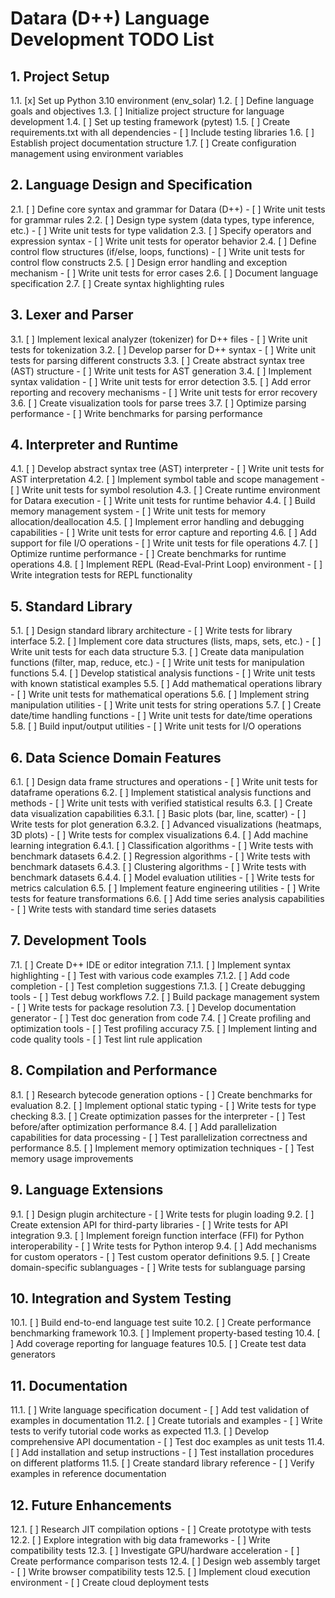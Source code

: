 # Datara (D++) Language Development TODO List

## 1. Project Setup
1.1. [x] Set up Python 3.10 environment (env_solar)
1.2. [ ] Define language goals and objectives
1.3. [ ] Initialize project structure for language development
1.4. [ ] Set up testing framework (pytest)
1.5. [ ] Create requirements.txt with all dependencies
    - [ ] Include testing libraries
1.6. [ ] Establish project documentation structure
1.7. [ ] Create configuration management using environment variables

## 2. Language Design and Specification
2.1. [ ] Define core syntax and grammar for Datara (D++)
    - [ ] Write unit tests for grammar rules
2.2. [ ] Design type system (data types, type inference, etc.)
    - [ ] Write unit tests for type validation
2.3. [ ] Specify operators and expression syntax
    - [ ] Write unit tests for operator behavior
2.4. [ ] Define control flow structures (if/else, loops, functions)
    - [ ] Write unit tests for control flow constructs
2.5. [ ] Design error handling and exception mechanism
    - [ ] Write unit tests for error cases
2.6. [ ] Document language specification
2.7. [ ] Create syntax highlighting rules

## 3. Lexer and Parser
3.1. [ ] Implement lexical analyzer (tokenizer) for D++ files
    - [ ] Write unit tests for tokenization
3.2. [ ] Develop parser for D++ syntax
    - [ ] Write unit tests for parsing different constructs
3.3. [ ] Create abstract syntax tree (AST) structure
    - [ ] Write unit tests for AST generation
3.4. [ ] Implement syntax validation
    - [ ] Write unit tests for error detection
3.5. [ ] Add error reporting and recovery mechanisms
    - [ ] Write unit tests for error recovery
3.6. [ ] Create visualization tools for parse trees
3.7. [ ] Optimize parsing performance
    - [ ] Write benchmarks for parsing performance

## 4. Interpreter and Runtime
4.1. [ ] Develop abstract syntax tree (AST) interpreter
    - [ ] Write unit tests for AST interpretation
4.2. [ ] Implement symbol table and scope management
    - [ ] Write unit tests for symbol resolution
4.3. [ ] Create runtime environment for Datara execution
    - [ ] Write unit tests for runtime behavior
4.4. [ ] Build memory management system
    - [ ] Write unit tests for memory allocation/deallocation
4.5. [ ] Implement error handling and debugging capabilities
    - [ ] Write unit tests for error capture and reporting
4.6. [ ] Add support for file I/O operations
    - [ ] Write unit tests for file operations
4.7. [ ] Optimize runtime performance
    - [ ] Create benchmarks for runtime operations
4.8. [ ] Implement REPL (Read-Eval-Print Loop) environment
    - [ ] Write integration tests for REPL functionality

## 5. Standard Library
5.1. [ ] Design standard library architecture
    - [ ] Write tests for library interface
5.2. [ ] Implement core data structures (lists, maps, sets, etc.)
    - [ ] Write unit tests for each data structure
5.3. [ ] Create data manipulation functions (filter, map, reduce, etc.)
    - [ ] Write unit tests for manipulation functions
5.4. [ ] Develop statistical analysis functions
    - [ ] Write unit tests with known statistical examples
5.5. [ ] Add mathematical operations library
    - [ ] Write unit tests for mathematical operations
5.6. [ ] Implement string manipulation utilities
    - [ ] Write unit tests for string operations
5.7. [ ] Create date/time handling functions
    - [ ] Write unit tests for date/time operations
5.8. [ ] Build input/output utilities
    - [ ] Write unit tests for I/O operations

## 6. Data Science Domain Features
6.1. [ ] Design data frame structures and operations
    - [ ] Write unit tests for dataframe operations
6.2. [ ] Implement statistical analysis functions and methods
    - [ ] Write unit tests with verified statistical results
6.3. [ ] Create data visualization capabilities
  6.3.1. [ ] Basic plots (bar, line, scatter)
      - [ ] Write tests for plot generation
  6.3.2. [ ] Advanced visualizations (heatmaps, 3D plots)
      - [ ] Write tests for complex visualizations
6.4. [ ] Add machine learning integration
  6.4.1. [ ] Classification algorithms
      - [ ] Write tests with benchmark datasets
  6.4.2. [ ] Regression algorithms
      - [ ] Write tests with benchmark datasets
  6.4.3. [ ] Clustering algorithms
      - [ ] Write tests with benchmark datasets
  6.4.4. [ ] Model evaluation utilities
      - [ ] Write tests for metrics calculation
6.5. [ ] Implement feature engineering utilities
    - [ ] Write tests for feature transformations
6.6. [ ] Add time series analysis capabilities
    - [ ] Write tests with standard time series datasets

## 7. Development Tools
7.1. [ ] Create D++ IDE or editor integration
  7.1.1. [ ] Implement syntax highlighting
      - [ ] Test with various code examples
  7.1.2. [ ] Add code completion
      - [ ] Test completion suggestions
  7.1.3. [ ] Create debugging tools
      - [ ] Test debug workflows
7.2. [ ] Build package management system
    - [ ] Write tests for package resolution
7.3. [ ] Develop documentation generator
    - [ ] Test doc generation from code
7.4. [ ] Create profiling and optimization tools
    - [ ] Test profiling accuracy
7.5. [ ] Implement linting and code quality tools
    - [ ] Test lint rule application

## 8. Compilation and Performance
8.1. [ ] Research bytecode generation options
    - [ ] Create benchmarks for evaluation
8.2. [ ] Implement optional static typing
    - [ ] Write tests for type checking
8.3. [ ] Create optimization passes for the interpreter
    - [ ] Test before/after optimization performance
8.4. [ ] Add parallelization capabilities for data processing
    - [ ] Test parallelization correctness and performance
8.5. [ ] Implement memory optimization techniques
    - [ ] Test memory usage improvements

## 9. Language Extensions
9.1. [ ] Design plugin architecture
    - [ ] Write tests for plugin loading
9.2. [ ] Create extension API for third-party libraries
    - [ ] Write tests for API integration
9.3. [ ] Implement foreign function interface (FFI) for Python interoperability
    - [ ] Write tests for Python interop
9.4. [ ] Add mechanisms for custom operators
    - [ ] Test custom operator definitions
9.5. [ ] Create domain-specific sublanguages
    - [ ] Write tests for sublanguage parsing

## 10. Integration and System Testing
10.1. [ ] Build end-to-end language test suite
10.2. [ ] Create performance benchmarking framework
10.3. [ ] Implement property-based testing
10.4. [ ] Add coverage reporting for language features
10.5. [ ] Create test data generators

## 11. Documentation
11.1. [ ] Write language specification document
    - [ ] Add test validation of examples in documentation
11.2. [ ] Create tutorials and examples
    - [ ] Write tests to verify tutorial code works as expected
11.3. [ ] Develop comprehensive API documentation
    - [ ] Test doc examples as unit tests
11.4. [ ] Add installation and setup instructions
    - [ ] Test installation procedures on different platforms
11.5. [ ] Create standard library reference
    - [ ] Verify examples in reference documentation

## 12. Future Enhancements
12.1. [ ] Research JIT compilation options
    - [ ] Create prototype with tests
12.2. [ ] Explore integration with big data frameworks
    - [ ] Write compatibility tests
12.3. [ ] Investigate GPU/hardware acceleration
    - [ ] Create performance comparison tests
12.4. [ ] Design web assembly target
    - [ ] Write browser compatibility tests
12.5. [ ] Implement cloud execution environment
    - [ ] Create cloud deployment tests

